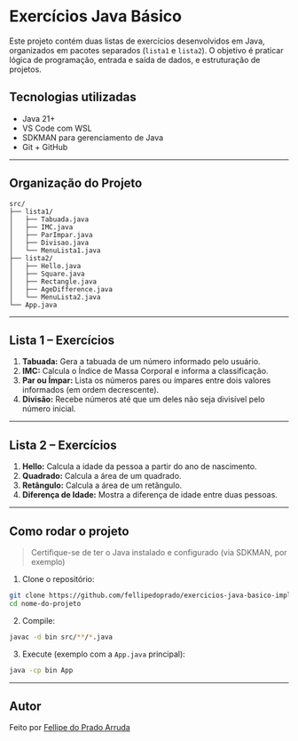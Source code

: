 # Exercícios Java Básico

Este projeto contém duas listas de exercícios desenvolvidos em Java, organizados em pacotes separados (`lista1` e `lista2`). O objetivo é praticar lógica de programação, entrada e saída de dados, e estruturação de projetos.

## Tecnologias utilizadas

- Java 21+
- VS Code com WSL
- SDKMAN para gerenciamento de Java
- Git + GitHub

---

## Organização do Projeto

```
src/
├── lista1/
│   ├── Tabuada.java
│   ├── IMC.java
│   ├── ParImpar.java
│   ├── Divisao.java
│   └── MenuLista1.java
├── lista2/
│   ├── Hello.java
│   ├── Square.java
│   ├── Rectangle.java
│   ├── AgeDifference.java
│   └── MenuLista2.java
└── App.java
```

---

## Lista 1 – Exercícios

1. **Tabuada:** Gera a tabuada de um número informado pelo usuário.
2. **IMC:** Calcula o Índice de Massa Corporal e informa a classificação.
3. **Par ou Ímpar:** Lista os números pares ou ímpares entre dois valores informados (em ordem decrescente).
4. **Divisão:** Recebe números até que um deles não seja divisível pelo número inicial.

---

## Lista 2 – Exercícios

1. **Hello:** Calcula a idade da pessoa a partir do ano de nascimento.
2. **Quadrado:** Calcula a área de um quadrado.
3. **Retângulo:** Calcula a área de um retângulo.
4. **Diferença de Idade:** Mostra a diferença de idade entre duas pessoas.

---

## Como rodar o projeto

> Certifique-se de ter o Java instalado e configurado (via SDKMAN, por exemplo)

1. Clone o repositório:
```bash
git clone https://github.com/fellipedoprado/exercicios-java-basico-impl.git
cd nome-do-projeto
```

2. Compile:
```bash
javac -d bin src/**/*.java
```

3. Execute (exemplo com a `App.java` principal):
```bash
java -cp bin App
```

---

## Autor

Feito por [Fellipe do Prado Arruda](https://github.com/fellipedoprado)
